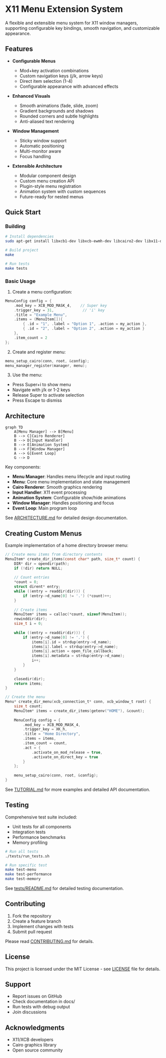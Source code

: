 # X11 Menu Extension System

A flexible and extensible menu system for X11 window managers, supporting configurable key bindings, smooth navigation, and customizable appearance.

## Features

- **Configurable Menus**  
  - Mod+key activation combinations  
  - Custom navigation keys (j/k, arrow keys)  
  - Direct item selection (1-4)  
  - Configurable appearance with advanced effects  

- **Enhanced Visuals**  
  - Smooth animations (fade, slide, zoom)  
  - Gradient backgrounds and shadows  
  - Rounded corners and subtle highlights  
  - Anti-aliased text rendering  

- **Window Management**  
  - Sticky window support  
  - Automatic positioning  
  - Multi-monitor aware  
  - Focus handling  

- **Extensible Architecture**  
  - Modular component design  
  - Custom menu creation API  
  - Plugin-style menu registration  
  - Animation system with custom sequences  
  - Future-ready for nested menus  

## Quick Start

### Building
```bash
# Install dependencies
sudo apt-get install libxcb1-dev libxcb-ewmh-dev libcairo2-dev libx11-dev

# Build project
make

# Run tests
make tests
```

### Basic Usage

1. Create a menu configuration:
```c
MenuConfig config = {
    .mod_key = XCB_MOD_MASK_4,    // Super key
    .trigger_key = 31,             // 'i' key
    .title = "Example Menu",
    .items = (MenuItem[]){
        { .id = "1", .label = "Option 1", .action = my_action },
        { .id = "2", .label = "Option 2", .action = my_action }
    },
    .item_count = 2
};
```

2. Create and register menu:
```c
menu_setup_cairo(conn, root, &config);
menu_manager_register(manager, menu);
```

3. Use the menu:
- Press Super+i to show menu
- Navigate with j/k or 1-2 keys
- Release Super to activate selection
- Press Escape to dismiss

## Architecture

```mermaid
graph TD
    A[Menu Manager] --> B[Menu]
    B --> C[Cairo Renderer]  
    B --> D[Input Handler]
    B --> E[Animation System]
    B --> F[Window Manager]
    A --> G[Event Loop]
    G --> D
```

Key components:
- **Menu Manager**: Handles menu lifecycle and input routing
- **Menu**: Core menu implementation and state management
- **Cairo Renderer**: Smooth graphics rendering
- **Input Handler**: X11 event processing
- **Animation System**: Configurable show/hide animations  
- **Window Manager**: Handles positioning and focus
- **Event Loop**: Main program loop

See [ARCHITECTURE.md](ARCHITECTURE.md) for detailed design documentation.

## Creating Custom Menus

Example implementation of a home directory browser menu:

```c
// Create menu items from directory contents
MenuItem* create_dir_items(const char* path, size_t* count) {
    DIR* dir = opendir(path);
    if (!dir) return NULL;
    
    // Count entries
    *count = 0;
    struct dirent* entry;
    while ((entry = readdir(dir))) {
        if (entry->d_name[0] != '.') (*count)++;
    }
    
    // Create items
    MenuItem* items = calloc(*count, sizeof(MenuItem));
    rewinddir(dir);
    size_t i = 0;
    
    while ((entry = readdir(dir))) {
        if (entry->d_name[0] != '.') {
            items[i].id = strdup(entry->d_name);
            items[i].label = strdup(entry->d_name);
            items[i].action = open_file_callback;
            items[i].metadata = strdup(entry->d_name);
            i++;
        }
    }
    
    closedir(dir);
    return items;
}

// Create the menu
Menu* create_dir_menu(xcb_connection_t* conn, xcb_window_t root) {
    size_t count;
    MenuItem* items = create_dir_items(getenv("HOME"), &count);
    
    MenuConfig config = {
        .mod_key = XCB_MOD_MASK_4,
        .trigger_key = XK_h,
        .title = "Home Directory",
        .items = items,
        .item_count = count,
        .act = {
            .activate_on_mod_release = true,
            .activate_on_direct_key = true
        }
    };
    
    menu_setup_cairo(conn, root, &config);
}
```

See [TUTORIAL.md](TUTORIAL.md) for more examples and detailed API documentation.

## Testing

Comprehensive test suite included:
- Unit tests for all components
- Integration tests
- Performance benchmarks
- Memory profiling

```bash
# Run all tests
./tests/run_tests.sh

# Run specific test
make test-menu
make test-performance
make test-memory
```

See [tests/README.md](tests/README.md) for detailed testing documentation.

## Contributing

1. Fork the repository
2. Create a feature branch
3. Implement changes with tests
4. Submit pull request

Please read [CONTRIBUTING.md](CONTRIBUTING.md) for details.

## License

This project is licensed under the MIT License - see [LICENSE](LICENSE) file for details.

## Support

- Report issues on GitHub
- Check documentation in docs/
- Run tests with debug output
- Join discussions

## Acknowledgments

- X11/XCB developers
- Cairo graphics library
- Open source community
